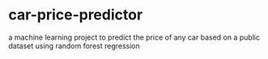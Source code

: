 # car-price-predictor
a machine learning project to predict the price of any car based on a public dataset using random forest regression
